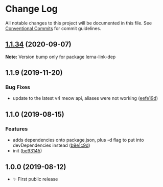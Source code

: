 # Change Log

All notable changes to this project will be documented in this file.
See [Conventional Commits](https://conventionalcommits.org) for commit guidelines.

## [1.1.34](https://gitlab.com/codsen/codsen/compare/lerna-link-dep@1.1.33...lerna-link-dep@1.1.34) (2020-09-07)

**Note:** Version bump only for package lerna-link-dep





## 1.1.9 (2019-11-20)

### Bug Fixes

- update to the latest v4 meow api, aliases were not working ([eefe19d](https://gitlab.com/codsen/codsen/commit/eefe19d477cbab9bf642bd8a41140e377f28be3b))

## 1.1.0 (2019-08-15)

### Features

- adds dependencies onto package.json, plus -d flag to put into devDependencies instead ([b9e1c9d](https://gitlab.com/codsen/codsen/commit/b9e1c9d))
- init ([be93145](https://gitlab.com/codsen/codsen/commit/be93145))

## 1.0.0 (2019-08-12)

- ✨ First public release
